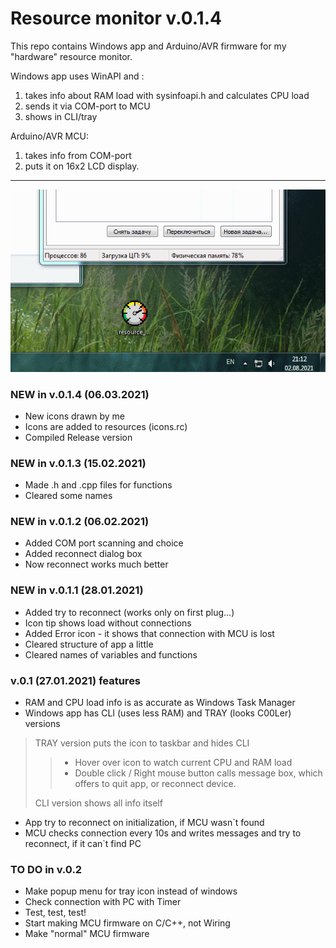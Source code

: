 # Resource monitor v.0.1.4
This repo contains Windows app and Arduino/AVR firmware for my "hardware" resource monitor.

Windows app uses WinAPI and : 
1. takes info about RAM load with sysinfoapi.h and calculates CPU load
2. sends it via COM-port to MCU
3. shows in CLI/tray

Arduino/AVR MCU:
1. takes info from COM-port
2. puts it on 16x2 LCD display.

---
![How it works](https://github.com/VeronicaBionicle/resource_monitor/blob/main/how_it_work.gif)

### NEW in v.0.1.4 (06.03.2021)
* New icons drawn by me
* Icons are added to resources (icons.rc)
* Compiled Release version

### NEW in v.0.1.3 (15.02.2021)
* Made .h and .cpp files for functions
* Cleared some names

### NEW in v.0.1.2 (06.02.2021)
* Added COM port scanning and choice
* Added reconnect dialog box
* Now reconnect works much better

### NEW in v.0.1.1 (28.01.2021)
* Added try to reconnect (works only on first plug...)
* Icon tip shows load without connections
* Added Error icon - it shows that connection with MCU is lost
* Cleared structure of app a little
* Cleared names of variables and functions

### v.0.1 (27.01.2021) features
* RAM and CPU load info is as accurate as Windows Task Manager
* Windows app has CLI (uses less RAM) and TRAY (looks C00Ler) versions  
> TRAY version puts the icon to taskbar and hides CLI
>> - Hover over icon to watch current CPU and RAM load
>> - Double click / Right mouse button calls message box, which offers to quit app, or reconnect device.  
>
> CLI version shows all info itself
* App try to reconnect on initialization, if MCU wasn`t found
* MCU checks connection every 10s and writes messages and try to reconnect, if it can`t find PC

### TO DO in v.0.2
* Make popup menu for tray icon instead of windows
* Check connection with PC with Timer
* Test, test, test!
* Start making MCU firmware on C/C++, not Wiring
* Make "normal" MCU firmware
